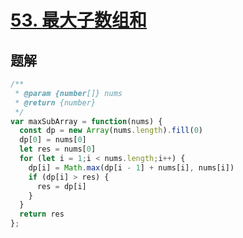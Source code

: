 # [53. 最大子数组和](https://leetcode-cn.com/problems/maximum-subarray/)

## 题解
```js
/**
 * @param {number[]} nums
 * @return {number}
 */
var maxSubArray = function(nums) {
  const dp = new Array(nums.length).fill(0)
  dp[0] = nums[0]
  let res = nums[0]
  for (let i = 1;i < nums.length;i++) {
    dp[i] = Math.max(dp[i - 1] + nums[i], nums[i])
    if (dp[i] > res) {
      res = dp[i]
    }
  }
  return res
};
```